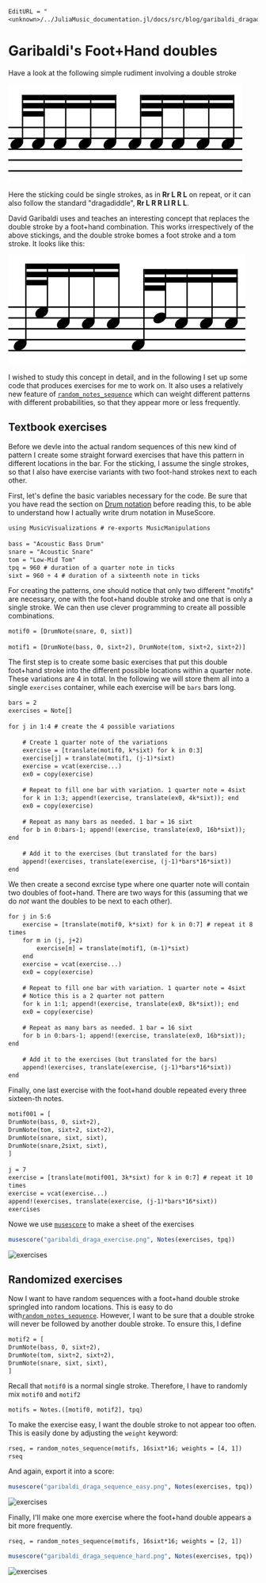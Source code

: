 ```@meta
EditURL = "<unknown>/../JuliaMusic_documentation.jl/docs/src/blog/garibaldi_dragadiddle.jl"
```

# Garibaldi's Foot+Hand doubles

Have a look at the following simple rudiment involving a double stroke

![dragadiddle](draga_example_1.PNG)

Here the sticking could be single strokes, as in **Rr L R L** on repeat, or
it can also follow the standard "dragadiddle", **Rr L R R Ll R L L**.

David Garibaldi uses and teaches an interesting concept that replaces the
double stroke by a foot+hand combination. This works irrespectively of the
above stickings, and the double stroke bomes a foot stroke and a tom stroke.
It looks like this:

![dragadiddle_garibalid](draga_example_2.PNG)

I wished to study this concept in detail, and in the following I set up
some code that produces exercises for me to work on. It also
uses a relatively new feature of [`random_notes_sequence`](@ref) which
can weight different patterns with different probabilities, so that they appear
more or less frequently.

## Textbook exercises
Before we devle into the actual random sequences of this new kind of pattern
I create some straight forward exercises that have this pattern in different
locations in the bar. For the sticking, I assume the single strokes, so that
I also have exercise variants with two foot-hand strokes next to each other.

First, let's define the basic variables necessary for the code.
Be sure that you have read the section on [Drum notation](@ref) before reading this,
to be able to understand how I actually write drum notation in MuseScore.

```@example garibaldi_dragadiddle
using MusicVisualizations # re-exports MusicManipulations

bass = "Acoustic Bass Drum"
snare = "Acoustic Snare"
tom = "Low-Mid Tom"
tpq = 960 # duration of a quarter note in ticks
sixt = 960 ÷ 4 # duration of a sixteenth note in ticks
```

For creating the patterns, one should notice that only two different
"motifs" are necessary, one with the foot+hand double stroke and one
that is only a single stroke. We can then use clever programming to create
all possible combinations.

```@example garibaldi_dragadiddle
motif0 = [DrumNote(snare, 0, sixt)]

motif1 = [DrumNote(bass, 0, sixt÷2), DrumNote(tom, sixt÷2, sixt÷2)]
```

The first step is to create some basic exercises that put this double foot+hand
stroke into the different possible locations within a quarter note.
These variations are 4 in total. In the following we will store them
all into a single `exercises` container, while each exercise will be
`bars` bars long.

```@example garibaldi_dragadiddle
bars = 2
exercises = Note[]

for j in 1:4 # create the 4 possible variations

    # Create 1 quarter note of the variations
    exercise = [translate(motif0, k*sixt) for k in 0:3]
    exercise[j] = translate(motif1, (j-1)*sixt)
    exercise = vcat(exercise...)
    ex0 = copy(exercise)

    # Repeat to fill one bar with variation. 1 quarter note = 4sixt
    for k in 1:3; append!(exercise, translate(ex0, 4k*sixt)); end
    ex0 = copy(exercise)

    # Repeat as many bars as needed. 1 bar = 16 sixt
    for b in 0:bars-1; append!(exercise, translate(ex0, 16b*sixt)); end

    # Add it to the exercises (but translated for the bars)
    append!(exercises, translate(exercise, (j-1)*bars*16*sixt))
end
```

We then create a second exrcise type where one quarter note will contain
two doubles of foot+hand. There are two ways for this (assuming that we do *not*
want the doubles to be next to each other).

```@example garibaldi_dragadiddle
for j in 5:6
    exercise = [translate(motif0, k*sixt) for k in 0:7] # repeat it 8 times
    for m in (j, j+2)
        exercise[m] = translate(motif1, (m-1)*sixt)
    end
    exercise = vcat(exercise...)
    ex0 = copy(exercise)

    # Repeat to fill one bar with variation. 1 quarter note = 4sixt
    # Notice this is a 2 quarter not pattern
    for k in 1:1; append!(exercise, translate(ex0, 8k*sixt)); end
    ex0 = copy(exercise)

    # Repeat as many bars as needed. 1 bar = 16 sixt
    for b in 0:bars-1; append!(exercise, translate(ex0, 16b*sixt)); end

    # Add it to the exercises (but translated for the bars)
    append!(exercises, translate(exercise, (j-1)*bars*16*sixt))
end
```

Finally, one last exercise with the foot+hand double repeated
every three sixteen-th notes.

```@example garibaldi_dragadiddle
motif001 = [
DrumNote(bass, 0, sixt÷2),
DrumNote(tom, sixt÷2, sixt÷2),
DrumNote(snare, sixt, sixt),
DrumNote(snare,2sixt, sixt),
]

j = 7
exercise = [translate(motif001, 3k*sixt) for k in 0:7] # repeat it 10 times
exercise = vcat(exercise...)
append!(exercises, translate(exercise, (j-1)*bars*16*sixt))
exercises
```

Nowe we use [`musescore`](@ref) to make a sheet of the exercises
```julia
musescore("garibaldi_draga_exercise.png", Notes(exercises, tpq))
```

![exercises](garibaldi_draga_exercise-1.png)

## Randomized exercises

Now I want to have random sequences with a foot+hand double stroke springled
into random locations. This is easy to do with[`random_notes_sequence`](@ref).
However, I want to be sure that a double stroke will never be followed by
another double stroke. To ensure this, I define

```@example garibaldi_dragadiddle
motif2 = [
DrumNote(bass, 0, sixt÷2),
DrumNote(tom, sixt÷2, sixt÷2),
DrumNote(snare, sixt, sixt),
]
```

Recall that `motif0` is a normal single stroke. Therefore, I have to randomly
mix `motif0` and `motif2`

```@example garibaldi_dragadiddle
motifs = Notes.([motif0, motif2], tpq)
```

To make the exercise easy, I want the double stroke to not appear too often.
This is easily done by adjusting the  `weight` keyword:

```@example garibaldi_dragadiddle
rseq, = random_notes_sequence(motifs, 16sixt*16; weights = [4, 1])
rseq
```

And again, export it into a score:

```julia
musescore("garibaldi_draga_sequence_easy.png", Notes(exercises, tpq))
```
![exercises](garibaldi_draga_sequence_easy-1.png)

Finally, I'll make one more exercise where the foot+hand double appears a bit
more frequently.

```@example garibaldi_dragadiddle
rseq, = random_notes_sequence(motifs, 16sixt*16; weights = [2, 1])
```

```julia
musescore("garibaldi_draga_sequence_hard.png", Notes(exercises, tpq))
```
![exercises](garibaldi_draga_sequence_hard-1.png)

